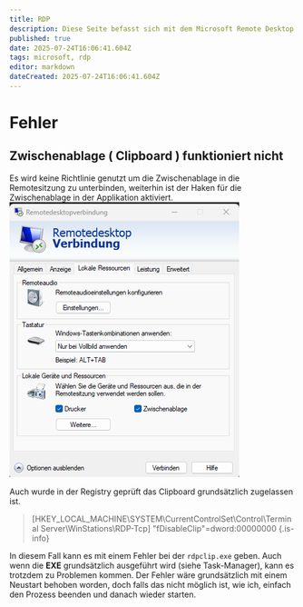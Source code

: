 ```yaml
---
title: RDP
description: Diese Seite befasst sich mit dem Microsoft Remote Desktop Protokoll
published: true
date: 2025-07-24T16:06:41.604Z
tags: microsoft, rdp
editor: markdown
dateCreated: 2025-07-24T16:06:41.604Z
---
```


# Fehler
## Zwischenablage ( Clipboard ) funktioniert nicht
Es wird keine Richtlinie genutzt um die Zwischenablage in die Remotesitzung zu unterbinden,
weiterhin ist der Haken für die Zwischenablage in der Applikation aktiviert.
![rdp-001.png](/media/rdp-001.png)

Auch wurde in der Registry geprüft das Clipboard grundsätzlich zugelassen ist.
> [HKEY_LOCAL_MACHINE\SYSTEM\CurrentControlSet\Control\Terminal Server\WinStations\RDP-Tcp]
> "fDisableClip"=dword:00000000
{.is-info}


In diesem Fall kann es mit einem Fehler bei der `rdpclip.exe` geben.
Auch wenn die **EXE** grundsätzlich ausgeführt wird (siehe Task-Manager), kann es trotzdem zu Problemen kommen.
Der Fehler wäre grundsätzlich mit einem Neustart behoben worden, doch falls das nicht möglich ist, wie ich, einfach den Prozess beenden
und danach wieder starten.